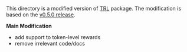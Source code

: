 This directory is a modified version of [TRL](https://github.com/huggingface/trl) package. The modification is based on the [v0.5.0 release](https://github.com/huggingface/trl/tree/v0.5.0).

**Main Modification**

+ add support to token-level rewards
+ remove irrelevant code/docs
